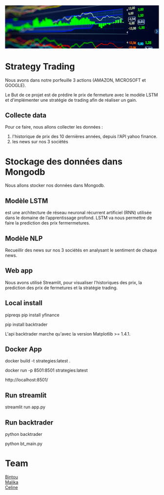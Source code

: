


![GitHub Logo](/Images/accueille.png) 
# Strategy Trading

Nous avons dans notre porfeuille 3 actions (AMAZON, MICROSOFT et GOOGLE). 

Le But de ce projet est de prédire le prix de fermeture avec le modèle LSTM et d'implémenter une stratégie de trading afin de réaliser un gain. 

## Collecte data
Pour ce faire, nous allons collecter les données :
 
1. l'historique de prix des 10 dernières années, depuis l'API yahoo finance. 
2. les news sur nos 3 sociétés 


# Stockage des données dans Mongodb 

Nous allons stocker nos données dans Mongodb. 


## Modèle LSTM 

est une architecture de réseau neuronal récurrent artificiel (RNN) utilisée dans le domaine de l’apprentissage profond.
LSTM va nous permettre de faire la  prediction des prix fermermetures. 

## Modèle NLP 
Recueillir des news sur nos 3 sociétés en analysant le sentiment de chaque news. 
 
 
## Web app
Nous avons utilisé Streamlit, pour visualiser l'historiques des prix, la prediction des prix de fermetures et la stratégie trading. 

## Local install
pipreqs
pip install yfinance

pip install backtrader
   
L'api backtrader marche qu'avec la version Matplotlib >= 1.4.1. 
## Docker App 
docker build -t strategies:latest .

docker run -p 8501:8501 strategies:latest

http://localhost:8501/

## Run streamlit
streamlit run app.py

## Run backtrader
python  backtrader

python bt_main.py  

# Team

[Bintou](https://github.com/bintou579)  
[Malika](https://github.com/malikaO)  
[Celine](https://github.com/CelineD75)  
 
